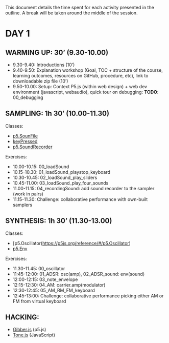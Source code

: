 This document details the time spent for each activity presented in the outline. A break will be taken around the middle of the session.

# DAY 1

## WARMING UP: 30’ (9.30-10.00)

- 9.30-9.40: Introductions (10’)
- 9.40-9.50: Explanation workshop (Goal, TOC + structure of the course, learning outcomes, resources on GitHub, procedure, etc), link to downloadable zip file (10’)
- 9.50-10.00: Setup: Context P5.js (within web design) + web dev environment (javascript, webaudio), quick tour on debugging: **TODO**: 00_debugging 

## SAMPLING: 1h 30’ (10.00-11.30)

Classes:

- [p5.SounFile](https://p5js.org/reference/#/p5.SoundFile)
- [keyPressed](https://p5js.org/reference/#/p5/keyPressed)
- [p5.SoundRecorder](https://p5js.org/reference/#/p5.SoundRecorder)

Exercises:

- 10.00-10.15: 00_loadSound
- 10.15-10.30: 01_loadSound_playstop_keyboard
- 10.30-10.45: 02_loadSound_play_sliders
- 10.45-11.00: 03_loadSound_play_four_sounds
- 11.00-11.15: 04_recordingSound: add sound recorder to the sampler (work in pairs)
- 11.15-11.30: Challenge: collaborative performance with own-built samplers

## SYNTHESIS: 1h 30’ (11.30-13.00)

Classes:

- [p5.Oscillator(https://p5js.org/reference/#/p5.Oscillator)
- [p5.Env](https://p5js.org/reference/#/p5.Env)

Exercises:

- 11.30-11.45: 00_oscillator
- 11:45-12:00: 01_ADSR: osc(amp), 02_ADSR_sound: env(sound)
- 12:00-12:15: 03_note_envelope
- 12:15-12:30: 04_AM: carrier.amp(modulator) 
- 12:30-12:45: 05_AM_RM_FM_keyboard
- 12:45-13:00: Challenge: collaborative performance picking either AM or FM from virtual keyboard

## HACKING:

- [Gibber.js](http://charlie-roberts.com/gibber/p5-gibber/) (p5.js)
- [Tone.js](https://tonejs.github.io/) (JavaScript)


